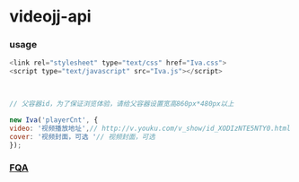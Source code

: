 # videojj-api

### usage
```js
<link rel="stylesheet" type="text/css" href="Iva.css">
<script type="text/javascript" src="Iva.js"></script>


      
// 父容器id，为了保证浏览体验，请给父容器设置宽高860px*480px以上

new Iva('playerCnt', {
video: '视频播放地址',// http://v.youku.com/v_show/id_XODIzNTE5NTY0.html
cover: '视频封面，可选 '// 视频封面，可选
});

```

### [FQA](http://doc.videojj.com)

